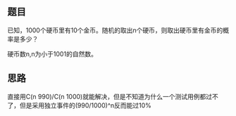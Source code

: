 ## 题目

已知，1000个硬币里有10个金币。随机的取出n个硬币，则取出硬币里有金币的概率是多少？

硬币数n,n为小于1001的自然数。

## 思路

直接用C(n 990)/C(n 1000)就能解决，但是不知道为什么一个测试用例都过不了，但是采用独立事件的(990/1000)^n反而能过10%